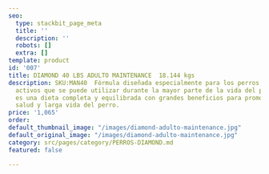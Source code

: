 ```yaml
---
seo:
  type: stackbit_page_meta
  title: ''
  description: ''
  robots: []
  extra: []
template: product
id: '007'
title: DIAMOND 40 LBS ADULTO MAINTENANCE  18.144 kgs
description: SKU:MAN40  Fórmula diseñada especialmente para los perros adultos moderadamente
  activos que se puede utilizar durante la mayor parte de la vida del perro. Esta
  es una dieta completa y equilibrada con grandes beneficios para promover una buena
  salud y larga vida del perro.
price: '1,065'
order: 
default_thumbnail_image: "/images/diamond-adulto-maintenance.jpg"
default_original_image: "/images/diamond-adulto-maintenance.jpg"
category: src/pages/category/PERROS-DIAMOND.md
featured: false

---
```

